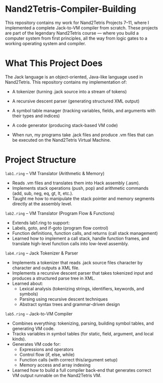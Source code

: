 # Nand2Tetris-Compiler-Building
This repository contains my work for Nand2Tetris Projects 7–11, where I implemented a complete Jack-to-VM compiler from scratch. These projects are part of the legendary Nand2Tetris course  — where you build a computer system from first principles, all the way from logic gates to a working operating system and compiler.

# What This Project Does

The Jack language is an object-oriented, Java-like language used in Nand2Tetris.
This repository contains my implementation of:

- A tokenizer (turning .jack source into a stream of tokens)

- A recursive descent parser (generating structured XML output)

- A symbol table manager (tracking variables, fields, and arguments with their types and indices)

- A code generator (producing stack-based VM code)

- When run, my programs take .jack files and produce .vm files that can be executed on the Nand2Tetris Virtual Machine.

# Project Structure

`lab1.ring` – VM Translator (Arithmetic & Memory)
- Reads .vm files and translates them into Hack assembly (.asm).
- Implements stack operations (push, pop) and arithmetic commands (add, sub, neg, eq, gt, lt, etc.).
- Taught me how to manipulate the stack pointer and memory segments directly at the assembly level.

`lab2.ring` – VM Translator (Program Flow & Functions)
- Extends lab1.ring to support:
- Labels, goto, and if-goto (program flow control)
- Function definitions, function calls, and returns (call stack management)
- Learned how to implement a call stack, handle function frames, and translate high-level function calls into low-level assembly.

`lab4.ring` – Jack Tokenizer & Parser
- Implements a tokenizer that reads .jack source files character by character and outputs a <tokens> XML file.
- Implements a recursive descent parser that takes tokenized input and produces a structured parse tree in XML.
- Learned about:
  - Lexical analysis (tokenizing strings, identifiers, keywords, and symbols)
  - Parsing using recursive descent techniques
  - Abstract syntax trees and grammar-driven design

`lab5.ring` – Jack-to-VM Compiler
- Combines everything: tokenizing, parsing, building symbol tables, and generating VM code.
- Tracks variables in symbol tables (for static, field, argument, and local kinds).
- Generates VM code for:
  - Expressions and operators
  - Control flow (if, else, while)
  - Function calls (with correct this/argument setup)
  - Memory access and array indexing
- Learned how to build a full compiler back-end that generates correct VM output runnable on the Nand2Tetris VM.
